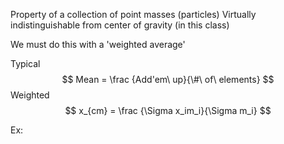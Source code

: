 Property of a collection of point masses (particles)
Virtually indistinguishable from center of gravity (in this class)


We must do this with a 'weighted average'

Typical
$$ Mean = \frac {Add'em\ up}{\#\ of\ elements} $$
Weighted
$$ x_{cm} = \frac {\Sigma x_im_i}{\Sigma m_i} $$


Ex:

